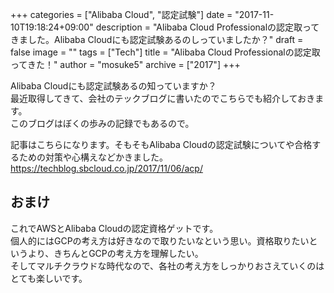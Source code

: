 +++
categories = ["Alibaba Cloud", "認定試験"]
date = "2017-11-10T19:18:24+09:00"
description = "Alibaba Cloud Professionalの認定取ってきました。Alibaba Cloudにも認定試験あるのしっていましたか？"
draft = false
image = ""
tags = ["Tech"]
title = "Alibaba Cloud Professionalの認定取ってきた！"
author = "mosuke5"
archive = ["2017"]
+++

Alibaba Cloudにも認定試験あるの知っていますか？  
最近取得してきて、会社のテックブログに書いたのでこちらでも紹介しておきます。  
このブログはぼくの歩みの記録でもあるので。

<!--more-->

記事はこちらになります。そもそもAlibaba Cloudの認定試験についてや合格するための対策や心構えなどかきました。  
https://techblog.sbcloud.co.jp/2017/11/06/acp/

## おまけ
これでAWSとAlibaba Cloudの認定資格ゲットです。  
個人的にはGCPの考え方は好きなので取りたいなという思い。資格取りたいというより、きちんとGCPの考え方を理解したい。  
そしてマルチクラウドな時代なので、各社の考え方をしっかりおさえていくのはとても楽しいです。

